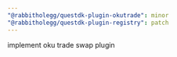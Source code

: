 ```yaml
---
"@rabbitholegg/questdk-plugin-okutrade": minor
"@rabbitholegg/questdk-plugin-registry": patch
---
```


implement oku trade swap plugin
